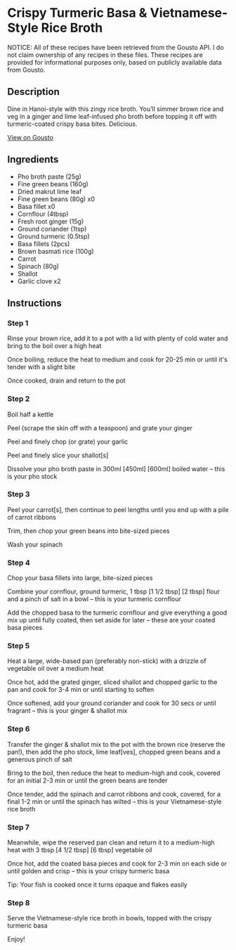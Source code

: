 # Crispy Turmeric Basa & Vietnamese-Style Rice Broth

NOTICE: All of these recipes have been retrieved from the Gousto API. I do not claim ownership of any recipes in these files. These recipes are provided for informational purposes only, based on publicly available data from Gousto.

## Description

Dine in Hanoi-style with this zingy rice broth. You’ll simmer brown rice and veg in a ginger and lime leaf-infused pho broth before topping it off with turmeric-coated crispy basa bites. Delicious.

[View on Gousto](https://www.gousto.co.uk/recipes/cookbook/crispy-turmeric-basa-vietnamese-style-rice-broth)

## Ingredients

- Pho broth paste (25g)
- Fine green beans (160g)
- Dried makrut lime leaf
- Fine green beans (80g) x0
- Basa fillet x0
- Cornflour (4tbsp)
- Fresh root ginger (15g)
- Ground coriander (1tsp)
- Ground turmeric (0.5tsp)
- Basa fillets (2pcs)
- Brown basmati rice (100g)
- Carrot
- Spinach (80g)
- Shallot
- Garlic clove x2

## Instructions


### Step 1

Rinse your brown rice, add it to a pot with a lid with plenty of cold water and bring to the boil over a high heat

Once boiling, reduce the heat to medium and cook for 20-25 min or until it's tender with a slight bite

Once cooked, drain and return to the pot


### Step 2

Boil half a kettle

Peel (scrape the skin off with a teaspoon) and grate your ginger

Peel and finely chop (or grate) your garlic

Peel and finely slice your shallot[s]

Dissolve your pho broth paste in 300ml <span class="text-purple">[450ml] </span><span class="text-danger">[600ml] </span>boiled water – this is your pho stock


### Step 3

Peel your carrot[s], then continue to peel lengths until you end up with a pile of carrot ribbons

Trim, then chop your green beans into bite-sized pieces

Wash your spinach


### Step 4

Chop your basa fillets into large, bite-sized pieces

Combine your cornflour, ground turmeric, 1 tbsp <span class="text-purple">[1 1/2 tbsp]</span> <span class="text-danger">[2 tbsp]</span> flour and a pinch of salt in a bowl – this is your turmeric cornflour

Add the chopped basa to the turmeric cornflour and give everything a good mix up until fully coated, then set aside for later – these are your coated basa pieces


### Step 5

Heat a large, wide-based pan (preferably non-stick) with a drizzle of vegetable oil over a medium heat

Once hot, add the grated ginger, sliced shallot and chopped garlic to the pan and cook for 3-4 min or until starting to soften

Once softened, add your ground coriander and cook for 30 secs or until fragrant – this is your ginger & shallot mix


### Step 6

Transfer the ginger & shallot mix to the pot with the brown rice (reserve the pan!), then add the pho stock, lime leaf[ves], chopped green beans and a generous pinch of salt

Bring to the boil, then reduce the heat to medium-high and cook, covered for an initial 2-3 min or until the green beans are tender

Once tender, add the spinach and carrot ribbons and cook, covered, for a final 1-2 min or until the spinach has wilted – this is your Vietnamese-style rice broth


### Step 7

Meanwhile, wipe the reserved pan clean and return it to a medium-high heat with 3 tbsp <span class="text-purple">[4 1/2 tbsp] </span><span class="text-danger">[6 tbsp]</span> vegetable oil

Once hot, add the coated basa pieces and cook for 2-3 min on each side or until golden and crisp – this is your crispy turmeric basa

Tip: Your fish is cooked once it turns opaque and flakes easily

### Step 8

Serve the Vietnamese-style rice broth in bowls, topped with the crispy turmeric basa

Enjoy!

